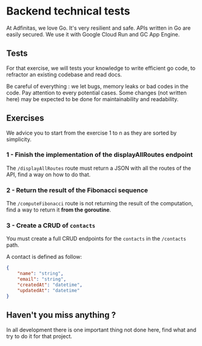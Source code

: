 # Backend technical tests

At Adfinitas, we love Go. It's very resilient and safe. APIs written in Go are easily secured. We use it with Google Cloud Run and GC App Engine.

## Tests

For that exercise, we will tests your knowledge to write efficient go code, to refractor an existing codebase and read docs.

Be careful of everything : we let bugs, memory leaks or bad codes in the code. Pay attention to every potential cases. Some changes (not written here) may be expected to be done for maintainability and readability.

## Exercises

We advice you to start from the exercise 1 to n as they are sorted by simplicity.

### 1 - Finish the implementation of the displayAllRoutes endpoint

The `/displayAllRoutes` route must return a JSON with all the routes of the API, find a way on how to do that.

### 2 - Return the result of the Fibonacci sequence

The `/computeFibonacci` route is not returning the result of the computation, find a way to return it **from the goroutine**.

### 3 - Create a CRUD of `contacts`

You must create a full CRUD endpoints for the `contacts` in the `/contacts` path.

A contact is defined as follow:
```json
{
    "name": "string",
    "email": "string",
    "createdAt": "datetime",
    "updatedAt": "datetime"
}
```

## Haven't you miss anything ?

In all development there is one important thing not done here, find what and try to do it for that project.
